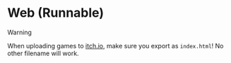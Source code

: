 # Web (Runnable)

> [!WARNING]
> When uploading games to [itch.io](https://itch.io), make sure you export as `index.html`! No other filename will work.
